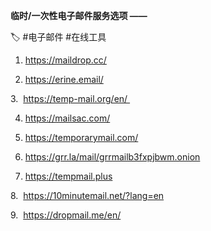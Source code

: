 **临时/一次性电子邮件服务选项 ——**

🏷️ #电子邮件 #在线工具

1. https://maildrop.cc/

  

2. https://erine.email/

  

3.  https://temp-mail.org/en/ 

  

4. https://mailsac.com/

  

5. https://temporarymail.com/

  

6. https://grr.la/mail/grrmailb3fxpjbwm.onion

  

7. https://tempmail.plus

  

8.  https://10minutemail.net/?lang=en

  

9.  https://dropmail.me/en/
